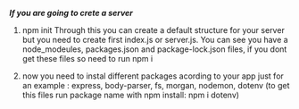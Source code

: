 ***If you are going to crete a server***

1. npm init
    Through this you can create a default structure for your server but you need to create first index.js or server.js.
    You can see you have a node_modeules, packages.json and package-lock.json files, if you dont get these files so need to run npm i 

2. now you need to instal different packages acording to your app just for an example : express, body-parser, fs, morgan, nodemon, dotenv
    (to get this files run package name with npm install: npm i dotenv)
